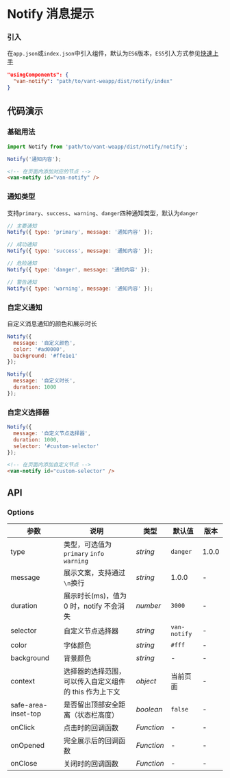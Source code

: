 # Notify 消息提示

### 引入
在`app.json`或`index.json`中引入组件，默认为`ES6`版本，`ES5`引入方式参见[快速上手](#/quickstart)

```json
"usingComponents": {
  "van-notify": "path/to/vant-weapp/dist/notify/index"
}
```

## 代码演示

### 基础用法

```js
import Notify from 'path/to/vant-weapp/dist/notify/notify';

Notify('通知内容');
```

```html
<!-- 在页面内添加对应的节点 -->
<van-notify id="van-notify" />
```

### 通知类型

支持`primary`、`success`、`warning`、`danger`四种通知类型，默认为`danger`

```js
// 主要通知
Notify({ type: 'primary', message: '通知内容' });

// 成功通知
Notify({ type: 'success', message: '通知内容' });

// 危险通知
Notify({ type: 'danger', message: '通知内容' });

// 警告通知
Notify({ type: 'warning', message: '通知内容' });
```

### 自定义通知

自定义消息通知的颜色和展示时长

```js
Notify({
  message: '自定义颜色',
  color: '#ad0000',
  background: '#ffe1e1'
});

Notify({
  message: '自定义时长',
  duration: 1000
});
```

### 自定义选择器

```js
Notify({
  message: '自定义节点选择器',
  duration: 1000,
  selector: '#custom-selector'
});
```

```html
<!-- 在页面内添加自定义节点 -->
<van-notify id="custom-selector" />
```

## API

### Options

| 参数 | 说明 | 类型 | 默认值 | 版本 |
|-----------|-----------|-----------|-------------|-------------|
| type | 类型，可选值为 `primary` `info` `warning` | *string* | `danger` | 1.0.0 |
| message | 展示文案，支持通过`\n`换行 | *string* | 1.0.0 | - |
| duration | 展示时长(ms)，值为 0 时，notify 不会消失 | *number* | `3000` | - |
| selector | 自定义节点选择器 | *string* | `van-notify` | - |
| color | 字体颜色 | *string* | `#fff` | - |
| background | 背景颜色 | *string* | - | - |
| context | 选择器的选择范围，可以传入自定义组件的 this 作为上下文 | *object* | 当前页面 | - |
| safe-area-inset-top | 是否留出顶部安全距离（状态栏高度） | *boolean* | `false` | - |
| onClick | 点击时的回调函数 | *Function* | - | - |
| onOpened | 完全展示后的回调函数 | *Function* | - | - |
| onClose | 关闭时的回调函数 | *Function* | - | - |
